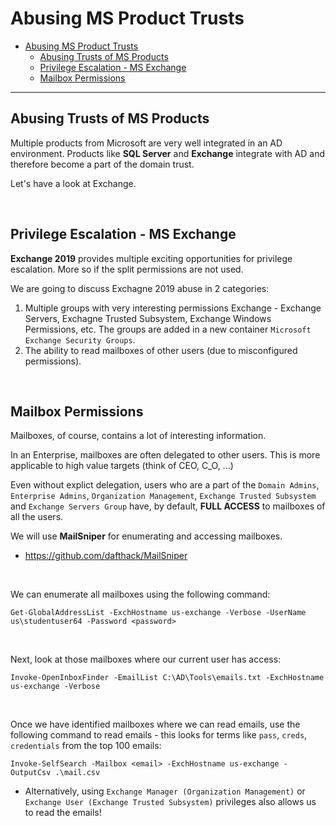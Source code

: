 # Abusing MS Product Trusts

- [Abusing MS Product Trusts](#abusing-ms-product-trusts)
  - [Abusing Trusts of MS Products](#abusing-trusts-of-ms-products)
  - [Privilege Escalation - MS Exchange](#privilege-escalation---ms-exchange)
  - [Mailbox Permissions](#mailbox-permissions)

---

## Abusing Trusts of MS Products

Multiple products from Microsoft are very well integrated in an AD environment. Products like **SQL Server** and **Exchange** integrate with AD and therefore become a part of the domain trust.

Let's have a look at Exchange.

<br/>

## Privilege Escalation - MS Exchange

**Exchange 2019** provides multiple exciting opportunities for privilege escalation. More so if the split permissions are not used.

We are going to discuss Exchagne 2019 abuse in 2 categories:

1. Multiple groups with very interesting permissions Exchange - Exchange Servers, Exchagne Trusted Subsystem, Exchange Windows Permissions, etc. The groups are added in a new container `Microsoft Exchange Security Groups`.
2. The ability to read mailboxes of other users (due to misconfigured permissions).

<br/>

## Mailbox Permissions

Mailboxes, of course, contains a lot of interesting information.

In an Enterprise, mailboxes are often delegated to other users. This is more applicable to high value targets (think of CEO, C_O, ...)

Even without explict delegation, users who are a part of the `Domain Admins`, `Enterprise Admins`, `Organization Management`, `Exchange Trusted Subsystem` and `Exchange Servers Group` have, by default, **FULL ACCESS** to mailboxes of all the users.

We will use **MailSniper** for enumerating and accessing mailboxes.

- https://github.com/dafthack/MailSniper

<br/>

We can enumerate all mailboxes using the following command:

```
Get-GlobalAddressList -ExchHostname us-exchange -Verbose -UserName us\studentuser64 -Password <password>
```

<br/>

Next, look at those mailboxes where our current user has access:

```
Invoke-OpenInboxFinder -EmailList C:\AD\Tools\emails.txt -ExchHostname us-exchange -Verbose
```

<br/>

Once we have identified mailboxes where we can read emails, use the following command to read emails - this looks for terms like `pass`, `creds`, `credentials` from the top 100 emails:

```
Invoke-SelfSearch -Mailbox <email> -ExchHostname us-exchange -OutputCsv .\mail.csv
```

- Alternatively, using `Exchange Manager (Organization Management)` or `Exchange User (Exchange Trusted Subsystem)` privileges also allows us to read the emails!

<br/>

